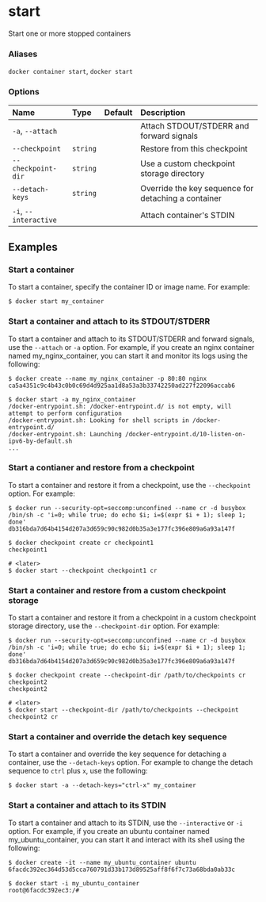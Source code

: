 # start

<!---MARKER_GEN_START-->
Start one or more stopped containers

### Aliases

`docker container start`, `docker start`

### Options

| Name                  | Type     | Default | Description                                         |
|:----------------------|:---------|:--------|:----------------------------------------------------|
| `-a`, `--attach`      |          |         | Attach STDOUT/STDERR and forward signals            |
| `--checkpoint`        | `string` |         | Restore from this checkpoint                        |
| `--checkpoint-dir`    | `string` |         | Use a custom checkpoint storage directory           |
| `--detach-keys`       | `string` |         | Override the key sequence for detaching a container |
| `-i`, `--interactive` |          |         | Attach container's STDIN                            |


<!---MARKER_GEN_END-->

## Examples

### Start a container

To start a container, specify the container ID or image name. For example:

```console
$ docker start my_container
```

### Start a container and attach to its STDOUT/STDERR

To start a container and attach to its STDOUT/STDERR and forward signals, use the `--attach` or `-a` option. For example, if you create an nginx container named my_nginx_container, you can start it and monitor its logs using the following:

```console
$ docker create --name my_nginx_container -p 80:80 nginx
ca5a4351c9c4b43c0b0c69d4d925aa1d8a53a3b33742250ad227f22096accab6

$ docker start -a my_nginx_container
/docker-entrypoint.sh: /docker-entrypoint.d/ is not empty, will attempt to perform configuration
/docker-entrypoint.sh: Looking for shell scripts in /docker-entrypoint.d/
/docker-entrypoint.sh: Launching /docker-entrypoint.d/10-listen-on-ipv6-by-default.sh
...
```

### Start a contianer and restore from a checkpoint

To start a container and restore it from a checkpoint, use the `--checkpoint` option. For example:

```console
$ docker run --security-opt=seccomp:unconfined --name cr -d busybox /bin/sh -c 'i=0; while true; do echo $i; i=$(expr $i + 1); sleep 1; done'
db316bda7d64b4154d207a3d659c90c982d0b35a3e177fc396e809a6a93a147f

$ docker checkpoint create cr checkpoint1
checkpoint1

# <later>
$ docker start --checkpoint checkpoint1 cr
```

### Start a container and restore from a custom checkpoint storage

To start a container and restore it from a checkpoint in a custom checkpoint storage directory, use the `--checkpoint-dir` option. For example:

```console
$ docker run --security-opt=seccomp:unconfined --name cr -d busybox /bin/sh -c 'i=0; while true; do echo $i; i=$(expr $i + 1); sleep 1; done'
db316bda7d64b4154d207a3d659c90c982d0b35a3e177fc396e809a6a93a147f

$ docker checkpoint create --checkpoint-dir /path/to/checkpoints cr checkpoint2
checkpoint2

# <later>
$ docker start --checkpoint-dir /path/to/checkpoints --checkpoint checkpoint2 cr
```

### Start a container and override the detach key sequence

To start a container and override the key sequence for detaching a container, use the `--detach-keys` option. For example to change the detach sequence to `ctrl` plus `x`, use the following:

```console
$ docker start -a --detach-keys="ctrl-x" my_container
```

### Start a container and attach to its STDIN

To start a container and attach to its STDIN, use the `--interactive` or `-i` option. For example, if you create an ubuntu container named my_ubuntu_container, you can start it and interact with its shell using the following:

```console
$ docker create -it --name my_ubuntu_container ubuntu
6facdc392ec364d53d5cca760791d33b173d89525aff8f6f7c73a68bda0ab33c

$ docker start -i my_ubuntu_container
root@6facdc392ec3:/#
```